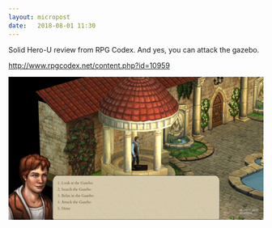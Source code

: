 ```yaml
---
layout: micropost
date:   2018-08-01 11:30
---
```


Solid Hero-U review from RPG Codex. And yes, you can attack the gazebo. 

<a href="http://www.rpgcodex.net/content.php?id=10959">http://www.rpgcodex.net/content.php?id=10959</a>

<a href="/assets/images/post-images/c8b37111599ccff9.jpeg"><img src="/assets/images/post-images/c8b37111599ccff9.jpeg" /></a>